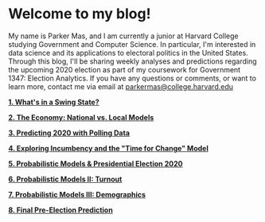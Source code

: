 # Welcome to my blog!

My name is Parker Mas, and I am currently a junior at Harvard College studying Government and Computer Science. In particular, I'm interested in data science and its applications to electoral politics in the United States. Through this blog, I'll be sharing weekly analyses and predictions regarding the upcoming 2020 election as part of my coursework for Government 1347: Election Analytics. If you have any questions or comments, or want to learn more, contact me via email at [parkermas@college.harvard.edu](parkermas@college.harvard.edu)






**[1. What's in a Swing State?](https://parkermas.github.io/gov1347-blog/09-13)**

**[2. The Economy: National vs. Local Models](https://parkermas.github.io/gov1347-blog/09-19)**

**[3. Predicting 2020 with Polling Data](https://parkermas.github.io/gov1347-blog/09-26)**

**[4. Exploring Incumbency and the "Time for Change" Model](https://parkermas.github.io/gov1347-blog/10-03)**

**[5. Probabilistic Models & Presidential Election 2020](https://parkermas.github.io/gov1347-blog/10-10)**

**[6. Probabilistic Models II: Turnout](https://parkermas.github.io/gov1347-blog/10-17)**

**[7. Probabilistic Models III: Demographics](https://parkermas.github.io/gov1347-blog/10-24)**

**[8. Final Pre-Election Prediction](https://parkermas.github.io/gov1347-blog/10-31)**


